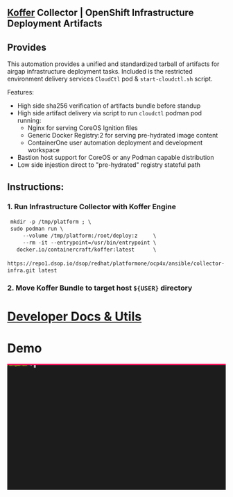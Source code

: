 ## [Koffer](https://github.com/containercraft/Koffer) Collector | OpenShift Infrastructure Deployment Artifacts
## Provides
This automation provides a unified and standardized tarball of artifacts for
airgap infrastructure deployment tasks. Included is the restricted environment
delivery services `CloudCtl` pod & `start-cloudctl.sh` script.

Features:
  - High side sha256 verification of artifacts bundle before standup
  - High side artifact delivery via script to run `cloudctl` podman pod running:
    - Nginx for serving CoreOS Ignition files
    - Generic Docker Registry:2 for serving pre-hydrated image content
    - ContainerOne user automation deployment and development workspace
  - Bastion host support for CoreOS or any Podman capable distribution
  - Low side injestion direct to "pre-hydrated" registry stateful path

## Instructions:
### 1. Run Infrastructure Collector with Koffer Engine
```
 mkdir -p /tmp/platform ; \
 sudo podman run \
     --volume /tmp/platform:/root/deploy:z     \
     --rm -it --entrypoint=/usr/bin/entrypoint \
   docker.io/containercraft/koffer:latest      \
   https://repo1.dsop.io/dsop/redhat/platformone/ocp4x/ansible/collector-infra.git latest

```
### 2. Move Koffer Bundle to target host `${USER}` directory
# [Developer Docs & Utils](./dev)
# Demo
![bundle](./web/bundle.svg)

